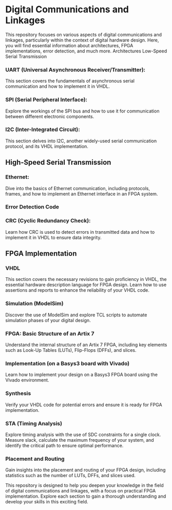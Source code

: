 # Digital Communications and Linkages

This repository focuses on various aspects of digital communications and linkages, particularly within the context of digital hardware design. Here, you will find essential information about architectures, FPGA implementations, error detection, and much more.
Architectures
Low-Speed Serial Transmission

### UART (Universal Asynchronous Receiver/Transmitter): 
This section covers the fundamentals of asynchronous serial communication and how to implement it in VHDL.
### SPI (Serial Peripheral Interface): 
Explore the workings of the SPI bus and how to use it for communication between different electronic components.
### I2C (Inter-Integrated Circuit): 
This section delves into I2C, another widely-used serial communication protocol, and its VHDL implementation.

## High-Speed Serial Transmission

### Ethernet: 
Dive into the basics of Ethernet communication, including protocols, frames, and how to implement an Ethernet interface in an FPGA system.

### Error Detection Code

### CRC (Cyclic Redundancy Check): 
Learn how CRC is used to detect errors in transmitted data and how to implement it in VHDL to ensure data integrity.

## FPGA Implementation
### VHDL
This section covers the necessary revisions to gain proficiency in VHDL, the essential hardware description language for FPGA design.
Learn how to use assertions and reports to enhance the reliability of your VHDL code.

### Simulation (ModelSim)
Discover the use of ModelSim and explore TCL scripts to automate simulation phases of your digital design.

### FPGA: Basic Structure of an Artix 7
Understand the internal structure of an Artix 7 FPGA, including key elements such as Look-Up Tables (LUTs), Flip-Flops (DFFs), and slices.

### Implementation (on a Basys3 board with Vivado)
Learn how to implement your design on a Basys3 FPGA board using the Vivado environment.

### Synthesis
Verify your VHDL code for potential errors and ensure it is ready for FPGA implementation.

### STA (Timing Analysis)
Explore timing analysis with the use of SDC constraints for a single clock.
Measure slack, calculate the maximum frequency of your system, and identify the critical path to ensure optimal performance.

### Placement and Routing
Gain insights into the placement and routing of your FPGA design, including statistics such as the number of LUTs, DFFs, and slices used.

This repository is designed to help you deepen your knowledge in the field of digital communications and linkages, with a focus on practical FPGA implementation. Explore each section to gain a thorough understanding and develop your skills in this exciting field.